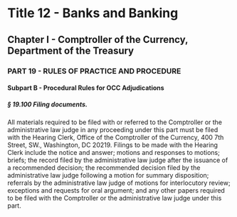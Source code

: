 
# Title 12 - Banks and Banking
## Chapter I - Comptroller of the Currency, Department of the Treasury
### PART 19 - RULES OF PRACTICE AND PROCEDURE
#### Subpart B - Procedural Rules for OCC Adjudications
##### § 19.100 Filing documents.

All materials required to be filed with or referred to the Comptroller or the administrative law judge in any proceeding under this part must be filed with the Hearing Clerk, Office of the Comptroller of the Currency, 400 7th Street, SW., Washington, DC 20219. Filings to be made with the Hearing Clerk include the notice and answer; motions and responses to motions; briefs; the record filed by the administrative law judge after the issuance of a recommended decision; the recommended decision filed by the administrative law judge following a motion for summary disposition; referrals by the administrative law judge of motions for interlocutory review; exceptions and requests for oral argument; and any other papers required to be filed with the Comptroller or the administrative law judge under this part.
